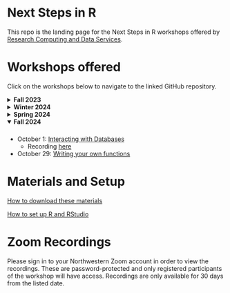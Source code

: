 # Next Steps in R

This repo is the landing page for the Next Steps in R workshops offered by [Research Computing and Data Services](https://www.it.northwestern.edu/departments/it-services-support/research/).

# Workshops offered

Click on the workshops below to navigate to the linked GitHub repository.

<details>
  <summary><b>Fall 2023</b></summary>

  ###
  * October 10: [RStudio projects and other special features of the app](https://github.com/hscarter/RStudio_Workshop) 
  * October 17: [Using Git in RStudio for version control](https://github.com/nuitrcs/git-RStudio)
  * October 24: [Making multi-panel figures with ggplot2](https://github.com/hscarter/Multipanel_Figures_Workshop)
  * October 31: [Applying themes in ggplot2](https://github.com/hscarter/ggplot2_Themes_Workshop)
  * November 7: [Writing your own functions](https://github.com/ritika-giri/R-workshop-writing-your-own-functions)
  * November 14: [Intro to parallel processing](https://github.com/ritika-giri/R-workshop-intro-to-parallel-processing)
</details>

<details>
  <summary><b>Winter 2024</b></summary>

  ###
  * January 9: [Intro to bench](https://github.com/nuitrcs/NSIR-IntroToBench)
    * Recording [here](https://northwestern.zoom.us/rec/share/rgVxfTaRx1BiY8kmhL5EYlLWBrFKCKeqOlwyyOLBBUVDF-bh-taX4fkLyNTKG7_C.9wnP_mqt3CnkmG0C)
  * January 16: [Intro to Shiny](https://github.com/nuitrcs/IntroToRShiny)
    * Recording [here](https://northwestern.zoom.us/rec/share/wcuRG1besyEMKlT0hjmrfGbcQ0D6brY-aVXc0C5uEWtZfz5iWpx9p74EQP7qLQ7J.M4PGk4yf5nUNncBV)
  * January 23: [Intro to Flexdashboard](https://github.com/nuitrcs/IntroToFlexdashboard)
    * Recording [here](https://northwestern.zoom.us/rec/share/p09zRwTHbbJO1O-Uks8pbj-_0TWNQJHy9SjOFlWeCk_QICrYF_ICVfZnjmdwL_pa.5wh6k3fIZFQpEyHy)
  * January 30: [Intro to linear mixed effects models (lme4)](https://github.com/nuitrcs/mixed_models)
    * Recording [here](https://northwestern.zoom.us/rec/share/THGQks4WonRAxRE0rGUIt4lfUnXzU-9kOncOD5UMckDhCMu7UJn550q8dMUGoopv.uOWwFwJRDqD_0Dd5)
  * February 6: [Debugging tools](https://github.com/nuitrcs/debuggingWithR)
    * Recording [here](https://northwestern.zoom.us/rec/share/I9zmxn9Ih4Us7fc21einGXpIZ7xMDY76EdRngknD5b2urmTfjZwGsLyLekfo5k6s.3VnqStoWswa5kPxW)
  * February 13: [Intro to Quarto](https://github.com/nuitrcs/IntroToQuarto)
    * Recording [here](https://northwestern.zoom.us/rec/share/oSWtRLnrVV8UN7AdXDyC5zDf1ZGN-D9d4iHnSHPySuXHTnOQRvlWqfIsIGOoL_QR.SGqyAsIetYnC-3GF)
  * February 20: [Package Management in R](https://github.com/nuitrcs/NSIR-package-management)
    * Recording [here](https://northwestern.zoom.us/rec/share/6LtJEbor8fAahObtWuRLvlM0oK9pMGG-II1pDuDOqtl_tpsxSGUuFmwVjEgiqrzH.y7V6V5vCGoZCe709)
  * February 27: [Bootstrapping with R](https://github.com/nuitrcs/NSIR-bootstrapping)
    * Recording [here](https://northwestern.zoom.us/rec/share/wJIRGSUfwxdr0Kbb-1naWJ81489rWjl9mkK5kc9Qh-aeOoxrMLfLnkIoCLmvkiwI.CwxUF7sUf-iEstxM)
  * March 5: [Handling Missingness with R](https://github.com/nuitrcs/NSIR-handling-missingness)
    * Recording [here](https://northwestern.zoom.us/rec/share/057whOEyIIDB04b785c3uqQzPjIJOClzqOWQPb37VW4PpRbMSgU74wH3xuCyke4Y.NwIczQgoq6rZPIDG)
</details>

<details>
  <summary><b>Spring 2024</b></summary>

  ###
* April 9: [Creating Publishable Tables in R Markdown with flextable](https://github.com/nuitrcs/NSIR-flextable)
    * Recording [here](https://northwestern.zoom.us/rec/share/ulmknXA_UszEUuKnVeMPoY7hSHKKeAHRM7IWz9DVCRZ6CTwvgDaMXOXhh2gBqp9I.gM7xQJkpOsTChnla)
* April 16: [Predictive modeling with tidymodels: day 1](https://github.com/nuitrcs/tidymodels)
    * Recording [here](https://northwestern.zoom.us/rec/share/JHo_av-07nlAUn9D__44Hpl30f_EVZNGyLjUjTt2NvdKLcpt3seoerwdKCM1V_RD.BaLtMRdLNH49Brz6)
* April 23: [Predictive modeling with tidymodels: day 2](https://github.com/nuitrcs/tidymodels)
    * Recording [here](https://northwestern.zoom.us/rec/share/d_V_BpXh9Et04cjZCbtOigMXd3bI6p4RnIa_htVqaRlusElFeXdbyJe72fbgQDi1.04dmBwQzEGtlHDvK)
* April 30: [Working with Excel Files](https://github.com/nuitrcs/working-with-Excel-files)
    * Recording [here](https://northwestern.zoom.us/rec/share/aayIOBqwAbowhtAzYlJsae5TaWn7RqFnPLl-NEZRYyUI1tUbcCwHjfGFv9hk05LT.YU0jASWCRVCSeykJ)
* May 7: [Interacting with Databases](https://github.com/nuitrcs/NSIR-interact-with-database)
    * Recording [here](https://northwestern.zoom.us/rec/share/O_48LZmdnUtwrwofOlyYPFt3JyH_3pPinw8BleA8_AtD09TOpRibrDuH8lLFHlJH.ZWHe3UB2aMwZUhRl)
* May 14: [Scraping with Rvest](https://github.com/nuitrcs/web_scraping_r)
    * Recording [here](https://northwestern.zoom.us/rec/share/2WcqobuWd0YYCBIWJLhaaAPhRvLlaslrTXTtxAKpvyFd9OMV63ZuUvDBczS6-nGA.wmL9Rc424OJ8uy3s)
* May 21: [Writing Reusable R code](https://github.com/nuitrcs/NSIR-writing-reusable-code)
    * Recording [here](https://northwestern.zoom.us/rec/share/UkX5Yf9azfuH01KrrE6CoAp_rwRKx6iTHu3ZpJbbidicf7dQXg94n_aGWKCzno0i.9lMGefs1ff1oY6_3)

</details>

<details open>
  <summary><b>Fall 2024</b></summary>

  ###
* October 1: [Interacting with Databases](https://github.com/nuitrcs/NSIR-interact-with-database)
    * Recording [here](https://northwestern.zoom.us/rec/share/brymdzxyR9YxQfBOLsKIwozUHNKHJZ5wBx0WEOVR2abSij1p3zSDj52GjFnEuhR-.pydyOx0t05Sg5nus)
* October 29: [Writing your own functions](https://github.com/ritika-giri/R-workshop-writing-your-own-functions)


</details>

# Materials and Setup

[How to download these materials](https://sites.northwestern.edu/researchcomputing/resources/downloading-from-github/)

[How to set up R and RStudio](https://sites.northwestern.edu/researchcomputing/resources/r-and-rstudio/)

# Zoom Recordings

Please sign in to your Northwestern Zoom account in order to view the recordings. These are password-protected and only registered participants of the workshop will have access. Recordings are only available for 30 days from the listed date. 
